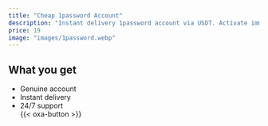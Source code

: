 ```yaml
---
title: "Cheap 1password Account"
description: "Instant delivery 1password account via USDT. Activate immediately."
price: 19
image: "images/1password.webp"
---
```

## What you get
- Genuine account  
- Instant delivery  
- 24/7 support  
{{< oxa-button >}}
